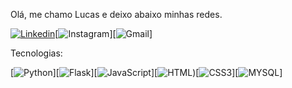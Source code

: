 Olá, me chamo Lucas e deixo abaixo minhas redes.

[![Linkedin](https://img.shields.io/badge/LinkedIn-0077B5?style=for-the-badge&logo=linkedin&logoColor=white)](https://www.linkedin.com/in/lucasvaldetario/?originalSubdomain=br)[![Instagram](https://img.shields.io/badge/Instagram-E4405F?style=for-the-badge&logo=instagram&logoColor=white)][![Gmail](https://img.shields.io/badge/Gmail-D14836?style=for-the-badge&logo=gmail&logoColor=white)]

Tecnologias:

[![Python](https://img.shields.io/badge/Python-3776AB?style=for-the-badge&logo=python&logoColor=white)][![Flask](https://img.shields.io/badge/Flask-000000?style=for-the-badge&logo=flask&logoColor=white)][![JavaScript](https://img.shields.io/badge/JavaScript-F7DF1E?style=for-the-badge&logo=javascript&logoColor=black)][![HTML](https://img.shields.io/badge/HTML5-E34F26?style=for-the-badge&logo=html5&logoColor=white))[![CSS3](https://img.shields.io/badge/CSS3-1572B6?style=for-the-badge&logo=css3&logoColor=white)][![MYSQL](https://img.shields.io/badge/MySQL-00000F?style=for-the-badge&logo=mysql&logoColor=white)]

